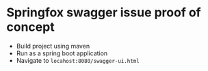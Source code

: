 # Springfox swagger issue proof of concept

- Build project using maven
- Run as a spring boot application
- Navigate to `locahost:8080/swagger-ui.html`
